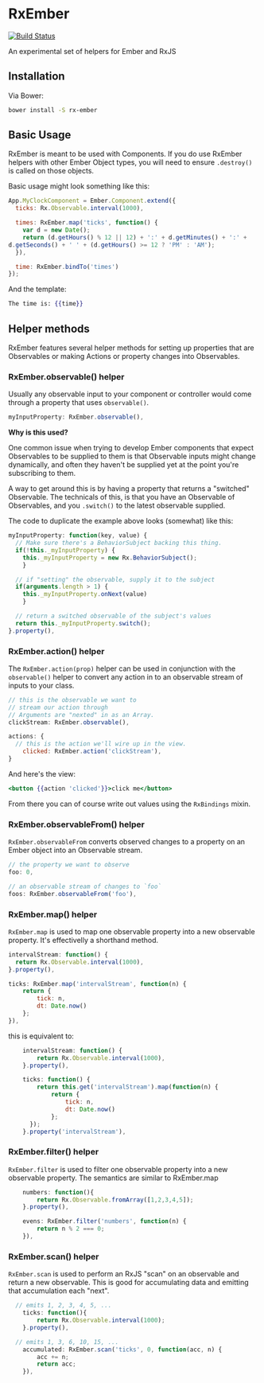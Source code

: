RxEmber
==============

[![Build Status](https://travis-ci.org/blesh/RxEmber.svg?branch=master)](https://travis-ci.org/blesh/RxEmber)

An experimental set of helpers for Ember and RxJS

## Installation

Via Bower:

```sh
bower install -S rx-ember
```


## Basic Usage

RxEmber is meant to be used with Components. If you do use RxEmber
helpers with other Ember Object types, you will need to ensure
`.destroy()` is called on those objects.

Basic usage might look something like this:

```js
App.MyClockComponent = Ember.Component.extend({
  ticks: Rx.Observable.interval(1000),

  times: RxEmber.map('ticks', function() {
    var d = new Date();
    return (d.getHours() % 12 || 12) + ':' + d.getMinutes() + ':' +
d.getSeconds() + ' ' + (d.getHours() >= 12 ? 'PM' : 'AM');
  }),

  time: RxEmber.bindTo('times')
});
```

And the template:

```hbs
The time is: {{time}}
```

## Helper methods

RxEmber features several helper methods for setting up properties that are Observables or making Actions or property changes into
Observables.


### RxEmber.observable() helper

Usually any observable input to your component or controller would come through a property
that uses `observable()`.

```js
myInputProperty: RxEmber.observable(),
```
**Why is this used?**

One common issue when trying to develop Ember components that expect Observables to be supplied to them is that 
Observable inputs might change dynamically, and often they haven't be supplied yet at the point you're subscribing
to them.

A way to get around this is by having a property that returns a "switched" Observable. The technicals of this, is that
you have an Observable of Observables, and you `.switch()` to the latest observable supplied.

The code to duplicate the example above looks (somewhat) like this:

```js
myInputProperty: function(key, value) {
  // Make sure there's a BehaviorSubject backing this thing.
  if(!this._myInputProperty) {
  	this._myInputProperty = new Rx.BehaviorSubject();
	}

  // if "setting" the observable, supply it to the subject
  if(arguments.length > 1) {
  	this._myInputProperty.onNext(value)
	}

  // return a switched observable of the subject's values
  return this._myInputProperty.switch();
}.property(),
```


### RxEmber.action() helper

The `RxEmber.action(prop)` helper can be used in conjunction with the `observable()` helper to convert any
action in to an observable stream of inputs to your class.

```js
// this is the observable we want to
// stream our action through
// Arguments are "nexted" in as an Array.
clickStream: RxEmber.observable(),

actions: {
  // this is the action we'll wire up in the view.
	clicked: RxEmber.action('clickStream'),
}
```

And here's the view:

```hbs
<button {{action 'clicked'}}>click me</button>
```

From there you can of course write out values using the `RxBindings` mixin.

### RxEmber.observableFrom() helper

`RxEmber.observableFrom` converts observed changes to a property on an Ember object into
an Observable stream.

```js
// the property we want to observe
foo: 0,

// an observable stream of changes to `foo`
foos: RxEmber.observableFrom('foo'),
```

### RxEmber.map() helper

`RxEmber.map` is used to map one observable property into a new observable property. It's effectivelly
 a shorthand method.

```js
intervalStream: function() {
  return Rx.Observable.interval(1000),
}.property(),

ticks: RxEmber.map('intervalStream', function(n) {
	return {
		tick: n,
		dt: Date.now()
	};
}),
```

this is equivalent to:

```js
	intervalStream: function() {
		return Rx.Observable.interval(1000),
	}.property(),

	ticks: function() {
		return this.get('intervalStream').map(function(n) {
			return {
				tick: n,
				dt: Date.now()
			};
	  });
	}.property('intervalStream'),
```

### RxEmber.filter() helper

`RxEmber.filter` is used to filter one observable property into a new observable property. The semantics are
similar to RxEmber.map

```js
	numbers: function(){
		return Rx.Observable.fromArray([1,2,3,4,5]);
	}.property(),

	evens: RxEmber.filter('numbers', function(n) {
		return n % 2 === 0;
	}),
```


### RxEmber.scan() helper

`RxEmber.scan` is used to perform an RxJS "scan" on an observable and return a new observable. This is good
for accumulating data and emitting that accumulation each "next".

```js
  // emits 1, 2, 3, 4, 5, ...
	ticks: function(){
		return Rx.Observable.interval(1000);
	}.property(),

  // emits 1, 3, 6, 10, 15, ...
	accumulated: RxEmber.scan('ticks', 0, function(acc, n) {
		acc += n;
		return acc;
	}),

```
